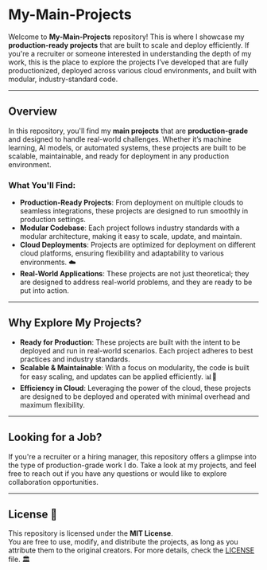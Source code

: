 # My-Main-Projects 

Welcome to **My-Main-Projects** repository! This is where I showcase my **production-ready projects** that are built to scale and deploy efficiently. If you're a recruiter or someone interested in understanding the depth of my work, this is the place to explore the projects I’ve developed that are fully productionized, deployed across various cloud environments, and built with modular, industry-standard code. 

---

## Overview 

In this repository, you'll find my **main projects** that are **production-grade** and designed to handle real-world challenges. Whether it’s machine learning, AI models, or automated systems, these projects are built to be scalable, maintainable, and ready for deployment in any production environment. 

### What You'll Find: 
- **Production-Ready Projects**: From deployment on multiple clouds to seamless integrations, these projects are designed to run smoothly in production settings. 
- **Modular Codebase**: Each project follows industry standards with a modular architecture, making it easy to scale, update, and maintain. 
- **Cloud Deployments**: Projects are optimized for deployment on different cloud platforms, ensuring flexibility and adaptability to various environments. ☁️
- **Real-World Applications**: These projects are not just theoretical; they are designed to address real-world problems, and they are ready to be put into action. 

---

## Why Explore My Projects? 

- **Ready for Production**: These projects are built with the intent to be deployed and run in real-world scenarios. Each project adheres to best practices and industry standards. 
- **Scalable & Maintainable**: With a focus on modularity, the code is built for easy scaling, and updates can be applied efficiently. 📊🔄
- **Efficiency in Cloud**: Leveraging the power of the cloud, these projects are designed to be deployed and operated with minimal overhead and maximum flexibility. 

---

## Looking for a Job? 

If you're a recruiter or a hiring manager, this repository offers a glimpse into the type of production-grade work I do. Take a look at my projects, and feel free to reach out if you have any questions or would like to explore collaboration opportunities. 

---


## License 📜

This repository is licensed under the **MIT License**.  
You are free to use, modify, and distribute the projects, as long as you attribute them to the original creators. For more details, check the [LICENSE](LICENSE) file. 🏛️
